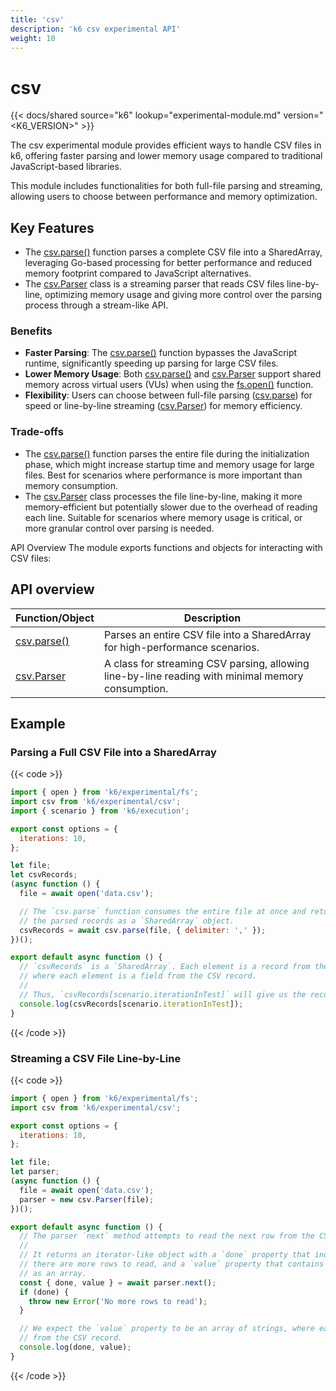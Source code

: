 ```yaml
---
title: 'csv'
description: 'k6 csv experimental API'
weight: 10
---
```


# csv

{{< docs/shared source="k6" lookup="experimental-module.md" version="<K6_VERSION>" >}}

The csv experimental module provides efficient ways to handle CSV files in k6, offering faster parsing and lower memory
usage compared to traditional JavaScript-based libraries.

This module includes functionalities for both full-file parsing and streaming, allowing users to choose between
performance and memory optimization.

## Key Features

- The [csv.parse()](https://grafana.com/docs/k6/<K6_VERSION>/javascript-api/k6-experimental/csv/parse) function parses a complete CSV file into a SharedArray, leveraging Go-based processing for better performance and reduced memory footprint compared to JavaScript alternatives.
- The [csv.Parser](https://grafana.com/docs/k6/<K6_VERSION>/javascript-api/k6-experimental/csv/parser) class is a streaming parser that reads CSV files line-by-line, optimizing memory usage and giving more control over the parsing process through a stream-like API.

### Benefits

- **Faster Parsing**: The [csv.parse()](https://grafana.com/docs/k6/<K6_VERSION>/javascript-api/k6-experimental/csv/parse) function bypasses the JavaScript runtime, significantly speeding up parsing for large CSV files.
- **Lower Memory Usage**: Both [csv.parse()](https://grafana.com/docs/k6/<K6_VERSION>/javascript-api/k6-experimental/csv/parse) and [csv.Parser](https://grafana.com/docs/k6/<K6_VERSION>/javascript-api/k6-experimental/csv/parser) support shared memory across virtual users (VUs) when using the [fs.open()](https://grafana.com/docs/k6/<K6_VERSION>/javascript-api/k6-experimental/fs/open) function.
- **Flexibility**: Users can choose between full-file parsing ([csv.parse](https://grafana.com/docs/k6/<K6_VERSION>/javascript-api/k6-experimental/csv/parse)) for speed or line-by-line streaming ([csv.Parser](https://grafana.com/docs/k6/<K6_VERSION>/javascript-api/k6-experimental/csv/parser)) for memory efficiency.

### Trade-offs

- The [csv.parse()](https://grafana.com/docs/k6/<K6_VERSION>/javascript-api/k6-experimental/csv/parse) function parses the entire file during the initialization phase, which might increase startup time and memory usage for large files. Best for scenarios where performance is more important than memory consumption.
- The [csv.Parser](https://grafana.com/docs/k6/<K6_VERSION>/javascript-api/k6-experimental/csv/parser) class processes the file line-by-line, making it more memory-efficient but potentially slower due to the overhead of reading each line. Suitable for scenarios where memory usage is critical, or more granular control over parsing is needed.

API Overview
The module exports functions and objects for interacting with CSV files:

## API overview

| Function/Object                                                                                  | Description                                                                                       |
| ------------------------------------------------------------------------------------------------ | ------------------------------------------------------------------------------------------------- |
| [csv.parse()](https://grafana.com/docs/k6/<K6_VERSION>/javascript-api/k6-experimental/csv/parse) | Parses an entire CSV file into a SharedArray for high-performance scenarios.                      |
| [csv.Parser](https://grafana.com/docs/k6/<K6_VERSION>/javascript-api/k6-experimental/csv/parser) | A class for streaming CSV parsing, allowing line-by-line reading with minimal memory consumption. |

## Example

### Parsing a Full CSV File into a SharedArray

{{< code >}}

```javascript
import { open } from 'k6/experimental/fs';
import csv from 'k6/experimental/csv';
import { scenario } from 'k6/execution';

export const options = {
  iterations: 10,
};

let file;
let csvRecords;
(async function () {
  file = await open('data.csv');

  // The `csv.parse` function consumes the entire file at once and returns
  // the parsed records as a `SharedArray` object.
  csvRecords = await csv.parse(file, { delimiter: ',' });
})();

export default async function () {
  // `csvRecords` is a `SharedArray`. Each element is a record from the CSV file, represented as an array
  // where each element is a field from the CSV record.
  //
  // Thus, `csvRecords[scenario.iterationInTest]` will give us the record for the current iteration.
  console.log(csvRecords[scenario.iterationInTest]);
}
```

{{< /code >}}

### Streaming a CSV File Line-by-Line

{{< code >}}

```javascript
import { open } from 'k6/experimental/fs';
import csv from 'k6/experimental/csv';

export const options = {
  iterations: 10,
};

let file;
let parser;
(async function () {
  file = await open('data.csv');
  parser = new csv.Parser(file);
})();

export default async function () {
  // The parser `next` method attempts to read the next row from the CSV file.
  //
  // It returns an iterator-like object with a `done` property that indicates whether
  // there are more rows to read, and a `value` property that contains the row fields
  // as an array.
  const { done, value } = await parser.next();
  if (done) {
    throw new Error('No more rows to read');
  }

  // We expect the `value` property to be an array of strings, where each string is a field
  // from the CSV record.
  console.log(done, value);
}
```

{{< /code >}}
